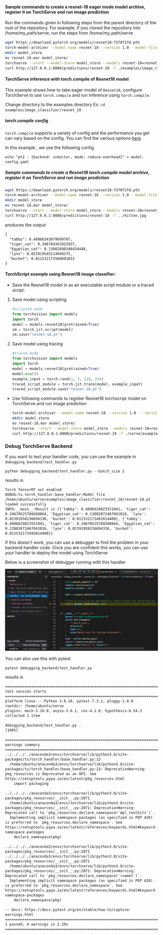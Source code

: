 #### Sample commands to create a resnet-18 eager mode model archive, register it on TorchServe and run image prediction

Run the commands given in following steps from the parent directory of the root of the repository. For example, if you cloned the repository into /home/my_path/serve, run the steps from /home/my_path/serve

```bash
wget https://download.pytorch.org/models/resnet18-f37072fd.pth
torch-model-archiver --model-name resnet-18 --version 1.0 --model-file ./examples/image_classifier/resnet_18/model.py --serialized-file resnet18-f37072fd.pth --handler image_classifier --extra-files ./examples/image_classifier/index_to_name.json
mkdir model_store
mv resnet-18.mar model_store/
torchserve --start --model-store model_store --models resnet-18=resnet-18.mar
curl http://127.0.0.1:8080/predictions/resnet-18 -T ./examples/image_classifier/kitten.jpg
```

#### TorchServe inference with torch.compile of Resnet18 model
This example shows how to take eager model of `Resnet18`, configure TorchServe to use `torch.compile` and run inference using `torch.compile`.

Change directory to the examples directory
Ex:  `cd  examples/image_classifier/resnet_18`

##### torch.compile config
`torch.compile` supports a variety of config and the performance you get can vary based on the config. You can find the various options [here](https://pytorch.org/docs/stable/generated/torch.compile.html).

In this example , we use the following config

```
echo "pt2 : {backend: inductor, mode: reduce-overhead}" > model-config.yaml
```

##### Sample commands to create a Resnet18 torch.compile model archive, register it on TorchServe and run image prediction

```bash
wget https://download.pytorch.org/models/resnet18-f37072fd.pth
torch-model-archiver --model-name resnet-18 --version 1.0 --model-file model.py --serialized-file resnet18-f37072fd.pth --handler image_classifier --extra-files ../index_to_name.json --config-file model-config.yaml
mkdir model_store
mv resnet-18.mar model_store/
torchserve --start --model-store model_store --models resnet-18=resnet-18.mar
curl http://127.0.0.1:8080/predictions/resnet-18 -T ../kitten.jpg
```

produces the output
```
{
  "tabby": 0.40966343879699707,
  "tiger_cat": 0.346704363822937,
  "Egyptian_cat": 0.13002890348434448,
  "lynx": 0.023919545114040375,
  "bucket": 0.011532172560691833
}
```

#### TorchScript example using Resnet18 image classifier:

* Save the Resnet18 model in as an executable script module or a traced script:

1. Save model using scripting
   ```python
   #scripted mode
   from torchvision import models
   import torch
   model = models.resnet18(pretrained=True)
   sm = torch.jit.script(model)
   sm.save("resnet-18.pt")
   ```

2. Save model using tracing
   ```python
   #traced mode
   from torchvision import models
   import torch
   model = models.resnet18(pretrained=True)
   model.eval()
   example_input = torch.rand(1, 3, 224, 224)
   traced_script_module = torch.jit.trace(model, example_input)
   traced_script_module.save("resnet-18.pt")
   ```

* Use following commands to register Resnet18 torchscript model on TorchServe and run image prediction

    ```bash
    torch-model-archiver --model-name resnet-18 --version 1.0  --serialized-file resnet-18.pt --extra-files ./serve/examples/image_classifier/index_to_name.json --handler image_classifier
    mkdir model_store
    mv resnet-18.mar model_store/
    torchserve --start --model-store model_store --models resnet-18=resnet-18.mar
    curl http://127.0.0.1:8080/predictions/resnet-18 -T ./serve/examples/image_classifier/kitten.jpg
    ```

### Debug TorchServe Backend

If you want to test your handler code, you can use the example in `debugging_backend/test_handler.py`

```
python debugging_backend/test_handler.py --batch_size 2
```

results in

```
Torch TensorRT not enabled
DEBUG:ts.torch_handler.base_handler:Model file /home/ubuntu/serve/examples/image_classifier/resnet_18/resnet-18.pt loaded successfully
INFO:__main__:Result is [{'tabby': 0.4096629023551941, 'tiger_cat': 0.34670525789260864, 'Egyptian_cat': 0.13002872467041016, 'lynx': 0.02391958236694336, 'bucket': 0.011532173492014408}, {'tabby': 0.4096629023551941, 'tiger_cat': 0.34670525789260864, 'Egyptian_cat': 0.13002872467041016, 'lynx': 0.02391958236694336, 'bucket': 0.011532173492014408}]
```

If this doesn't work, you can use a debugger to find the problem in your backend handler code.
Once you are confident this works, you can use your handler to deploy the model using TorchServe

Below is a screenshot of debugger running with this handler

![image info](./debugging_backend/debugger_screenshot.png)

You can also use this with pytest

```
pytest debugging_backend/test_handler.py
```

results in

```
================================================================================== test session starts ===================================================================================
platform linux -- Python 3.8.18, pytest-7.3.1, pluggy-1.0.0
rootdir: /home/ubuntu/serve
plugins: mock-3.10.0, anyio-3.6.1, cov-4.1.0, hypothesis-6.54.3
collected 1 item

debugging_backend/test_handler.py .                                                                                                                                                [100%]

==================================================================================== warnings summary ====================================================================================
../../../../anaconda3/envs/torchserve/lib/python3.8/site-packages/ts/torch_handler/base_handler.py:13
  /home/ubuntu/anaconda3/envs/torchserve/lib/python3.8/site-packages/ts/torch_handler/base_handler.py:13: DeprecationWarning: pkg_resources is deprecated as an API. See https://setuptools.pypa.io/en/latest/pkg_resources.html
    import packaging

../../../../anaconda3/envs/torchserve/lib/python3.8/site-packages/pkg_resources/__init__.py:2871
  /home/ubuntu/anaconda3/envs/torchserve/lib/python3.8/site-packages/pkg_resources/__init__.py:2871: DeprecationWarning: Deprecated call to `pkg_resources.declare_namespace('mpl_toolkits')`.
  Implementing implicit namespace packages (as specified in PEP 420) is preferred to `pkg_resources.declare_namespace`. See https://setuptools.pypa.io/en/latest/references/keywords.html#keyword-namespace-packages
    declare_namespace(pkg)

../../../../anaconda3/envs/torchserve/lib/python3.8/site-packages/pkg_resources/__init__.py:2871
../../../../anaconda3/envs/torchserve/lib/python3.8/site-packages/pkg_resources/__init__.py:2871
  /home/ubuntu/anaconda3/envs/torchserve/lib/python3.8/site-packages/pkg_resources/__init__.py:2871: DeprecationWarning: Deprecated call to `pkg_resources.declare_namespace('ruamel')`.
  Implementing implicit namespace packages (as specified in PEP 420) is preferred to `pkg_resources.declare_namespace`. See https://setuptools.pypa.io/en/latest/references/keywords.html#keyword-namespace-packages
    declare_namespace(pkg)

-- Docs: https://docs.pytest.org/en/stable/how-to/capture-warnings.html
============================================================================= 1 passed, 4 warnings in 2.29s ==============================================================================
```
